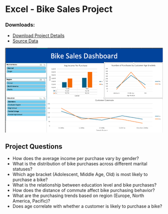 # Excel - Bike Sales Project

### Downloads:
+ [Download Project Details](https://github.com/Adamshepherd36/Projects/blob/main/Bike%20Sales%20Project/Bike%20Sales%20-%20Project.xlsx)
+ [Source Data](https://github.com/Adamshepherd36/My_data/blob/main/Bike%20Sales%20Data.xlsx)

![Dashboard on Excel](https://github.com/Adamshepherd36/Projects/blob/main/Bike%20Sales%20Project/Screenshot%202024-08-09%20at%2010.09.59.png)

## Project Questions
+ How does the average income per purchase vary by gender?
+ What is the distribution of bike purchases across different marital statuses?
+ Which age bracket (Adolescent, Middle Age, Old) is most likely to purchase a bike?
+ What is the relationship between education level and bike purchases?
+ How does the distance of commute affect bike purchasing behavior?
+ What are the purchasing trends based on region (Europe, North America, Pacific)?
+ Does age correlate with whether a customer is likely to purchase a bike?
